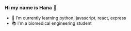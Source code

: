### Hi my name is Hana 👋

- 🌱 I’m currently learning python, javascript, react, express
- 📚 I'm a biomedical engineering student
